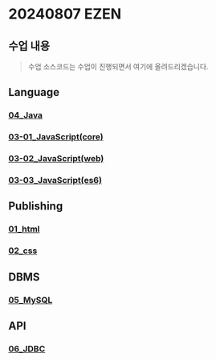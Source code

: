 # 20240807 EZEN 
## 수업 내용
> 수업 소스코드는 수업이 진행되면서 여기에 올려드리겠습니다.

## Language
### [04_Java](https://github.com/20240807-ezen/04_java)
### [03-01_JavaScript(core)](https://github.com/20240807-ezen/03-01_javascript_core)
### [03-02_JavaScript(web)](https://github.com/20240807-ezen/03-02_javascript_web)
### [03-03_JavaScript(es6)](https://github.com/20240807-ezen/03-03_javascript_es6)

## Publishing
### [01_html](https://github.com/20240807-ezen/01_html)
### [02_css](https://github.com/20240807-ezen/02_css)

## DBMS
### [05_MySQL](https://github.com/20240807-ezen/05_mysql)

## API
### [06_JDBC](https://github.com/20240807-ezen/06_jdbc)

